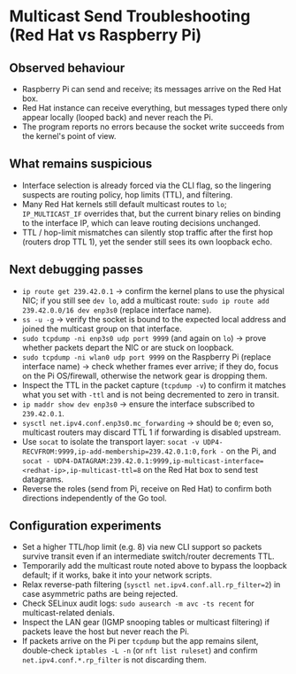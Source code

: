 # Multicast Send Troubleshooting (Red Hat vs Raspberry Pi)

## Observed behaviour
- Raspberry Pi can send and receive; its messages arrive on the Red Hat box.
- Red Hat instance can receive everything, but messages typed there only appear locally (looped back) and never reach the Pi.
- The program reports no errors because the socket write succeeds from the kernel's point of view.

## What remains suspicious
- Interface selection is already forced via the CLI flag, so the lingering suspects are routing policy, hop limits (TTL), and filtering.
- Many Red Hat kernels still default multicast routes to `lo`; `IP_MULTICAST_IF` overrides that, but the current binary relies on binding to the interface IP, which can leave routing decisions unchanged.
- TTL / hop-limit mismatches can silently stop traffic after the first hop (routers drop TTL 1), yet the sender still sees its own loopback echo.

## Next debugging passes
- `ip route get 239.42.0.1` → confirm the kernel plans to use the physical NIC; if you still see `dev lo`, add a multicast route: `sudo ip route add 239.42.0.0/16 dev enp3s0` (replace interface name).
- `ss -u -g` → verify the socket is bound to the expected local address and joined the multicast group on that interface.
- `sudo tcpdump -ni enp3s0 udp port 9999` (and again on `lo`) → prove whether packets depart the NIC or are stuck on loopback.
- `sudo tcpdump -ni wlan0 udp port 9999` on the Raspberry Pi (replace interface name) → check whether frames ever arrive; if they do, focus on the Pi OS/firewall, otherwise the network gear is dropping them.
- Inspect the TTL in the packet capture (`tcpdump -v`) to confirm it matches what you set with `-ttl` and is not being decremented to zero in transit.
- `ip maddr show dev enp3s0` → ensure the interface subscribed to `239.42.0.1`.
- `sysctl net.ipv4.conf.enp3s0.mc_forwarding` → should be `0`; even so, multicast routers may discard TTL 1 if forwarding is disabled upstream.
- Use `socat` to isolate the transport layer: `socat -v UDP4-RECVFROM:9999,ip-add-membership=239.42.0.1:0,fork -` on the Pi, and `socat - UDP4-DATAGRAM:239.42.0.1:9999,ip-multicast-interface=<redhat-ip>,ip-multicast-ttl=8` on the Red Hat box to send test datagrams.
- Reverse the roles (send from Pi, receive on Red Hat) to confirm both directions independently of the Go tool.

## Configuration experiments
- Set a higher TTL/hop limit (e.g. 8) via new CLI support so packets survive transit even if an intermediate switch/router decrements TTL.
- Temporarily add the multicast route noted above to bypass the loopback default; if it works, bake it into your network scripts.
- Relax reverse-path filtering (`sysctl net.ipv4.conf.all.rp_filter=2`) in case asymmetric paths are being rejected.
- Check SELinux audit logs: `sudo ausearch -m avc -ts recent` for multicast-related denials.
- Inspect the LAN gear (IGMP snooping tables or multicast filtering) if packets leave the host but never reach the Pi.
- If packets arrive on the Pi per `tcpdump` but the app remains silent, double-check `iptables -L -n` (or `nft list ruleset`) and confirm `net.ipv4.conf.*.rp_filter` is not discarding them.
